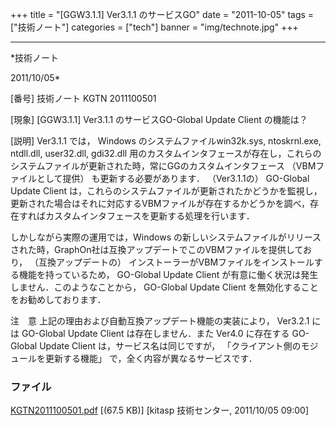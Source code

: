 ﻿+++
title = "[GGW3.1.1] Ver3.1.1 のサービスGO"
date = "2011-10-05"
tags = ["技術ノート"]
categories = ["tech"]
banner = "img/technote.jpg"
+++

-----------------------------------------------------------------------------------------------------------------------------

*技術ノート

2011/10/05*


[番号]
技術ノート KGTN 2011100501

[現象]
[GGW3.1.1] Ver3.1.1 のサービスGO-Global Update Client の機能は？

[説明]
Ver3.1.1 では， Windows のシステムファイルwin32k.sys, ntoskrnl.exe,
ntdll.dll, user32.dll, gdi32.dll
用のカスタムインタフェースが存在し，これらのシステムファイルが更新された時，常にGGのカスタムインタフェース
（VBMファイルとして提供） も更新する必要があります． （Ver3.1.1の）
GO-Global Update Client
は，これらのシステムファイルが更新されたかどうかを監視し，更新された場合はそれに対応するVBMファイルが存在するかどうかを調べ，存在すればカスタムインタフェースを更新する処理を行います．

しかしながら実際の運用では，Windows
の新しいシステムファイルがリリースされた時，GraphOn社は互換アップデートでこのVBMファイルを提供しており，
（互換アップデートの）
インストーラーがVBMファイルをインストールする機能を持っているため，
GO-Global Update Client
が有意に働く状況は発生しません．このようなことから， GO-Global Update
Client を無効化することをお勧めしております．

注　意
上記の理由および自動互換アップデート機能の実装により， Ver3.2.1 には
GO-Global Update Client は存在しません．また Ver4.0 に存在する GO-Global
Update Client は，サービス名は同じですが，
「クライアント側のモジュールを更新する機能」
で，全く内容が異なるサービスです．


### ファイル

 
 


[KGTN2011100501.pdf](http://techreport.kitasp.net/attachments/download/647/KGTN2011100501.pdf)
 [(67.5 KB)] [kitasp 技術センター, 2011/10/05
09:00]


 


 

